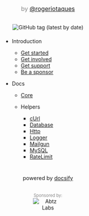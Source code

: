 
<div style="max-width: 300px" >

<div style="text-align: center; margin: 20px 0;" >

<span style="display: block; font-size: 1rem; margin-top: -20px; color: #888">
by <a href="https://twitter.com/rogeriotaques" target="_blank" >@rogeriotaques</a>
</span>

<br >

![GitHub tag (latest by date)](https://img.shields.io/github/v/tag/rogeriotaques/seed-php?label=Version)

</div>

<div style="margin: 0 30px;" >



- Introduction

  - [Get started](/?id=get-started)
  - [Get involved](/?id=get-involved)
  - [Get support](/?id=get-support)
  - [Be a sponsor](/?id=be-a-sponsor)

- Docs

  - [Core](/core)

  - Helpers

    - [cUrl](/helper-curl)
    - [Database](/helper-database)
    - [Http](/helper-http)
    - [Logger](/helper-logger)
    - [Mailgun](/helper-mailgun)
    - [MySQL](/helper-mysql)
    - [RateLimit](/helper-ratelimit)

</div>

<p style="display: block; margin-top: 40px; font-size: 0.9rem; text-align: center;" >
  <span>powered by </span>
  <a href="https://docsify.js.org/" target="_blank" >docsify</a>
</p>

<br />

<p style="text-align: center; margin: 20px 0;" >
  <span style="display: block; font-size: 0.7rem; margin-top: -20px; color: #888">
    Sponsored by:
  </span>

  <span style="margin: 0; display: block;" >
    <img 
      src="https://abtz.co/assets/images/logo.svg" 
      alt="Abtz Labs"
      style="max-width: 80px;"
    />
  </span>
</p>

</div>


